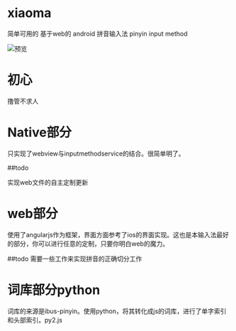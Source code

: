 xiaoma
======

 简单可用的 基于web的 android 拼音输入法  pinyin input method

![预览](https://raw.githubusercontent.com/gowithwind/xiaoma/master/preview.png)

初心
======
撸管不求人

Native部分
======
只实现了webview与inputmethodservice的结合。很简单明了。

##todo

实现web文件的自主定制更新


web部分
======
使用了angularjs作为框架，界面方面参考了ios的界面实现。这也是本输入法最好的部分，你可以进行任意的定制，只要你明白web的魔力。

##todo
需要一些工作来实现拼音的正确切分工作

词库部分python
======
词库的来源是ibus-pinyin。使用python，将其转化成js的词库，进行了单字索引和头部索引。py2.js




